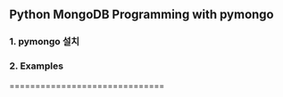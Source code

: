 ## Python MongoDB Programming with pymongo

### 1. pymongo 설치

### 2. Examples

==============================














